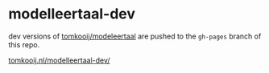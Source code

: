 # modelleertaal-dev

dev versions of [tomkooij/modeleertaal](github.com/tomkooij/modelleertaal-dev/) are pushed to the `gh-pages` branch of this repo.

[tomkooij.nl/modelleertaal-dev/](https://tomkooij.nl/modelleertaal-dev)
